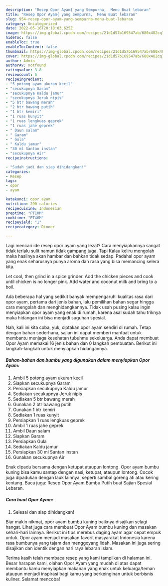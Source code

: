 ```yaml
---
description: "Resep Opor Ayam{ yang Sempurna,  Menu Buat lebaran"
title: "Resep Opor Ayam{ yang Sempurna,  Menu Buat lebaran"
slug: 954-resep-opor-ayam-yang-sempurna-menu-buat-lebaran
category: Uncategorized
date: 2022-05-16T20:10:03.625Z
image: https://img-global.cpcdn.com/recipes/21d1d57b169547ab/680x482cq70/opor-ayam-foto-resep-utama.jpg
hideToc: false
enableToc: true
enableTocContent: false
thumbnail: https://img-global.cpcdn.com/recipes/21d1d57b169547ab/680x482cq70/opor-ayam-foto-resep-utama.jpg
cover: https://img-global.cpcdn.com/recipes/21d1d57b169547ab/680x482cq70/opor-ayam-foto-resep-utama.jpg
author: Admin
authorAv: notfound
ratingvalue: 3.8
reviewcount: 6
recipeingredient:
- "5 potong ayam ukuran kecil"
- "secukupnya Garam"
- "secukupnya Kaldu jamur"
- "secukupnya Jeruk nipis"
- "5 btr bawang merah"
- "2 btr bawang putih"
- "1 btr kemiri"
- "1 ruas kunyit"
- "1 ruas lengkuas geprek"
- "1 ruas jahe geprek"
- " Daun salam"
- " Garam"
- " Gula"
- " Kaldu jamur"
- "30 ml Santan instan"
- "secukupnya Air"
recipeinstructions:

- "Sudah jadi dan siap dihidangkan!"
categories:
- Resep
tags:
- opor
- ayam

katakunci: opor ayam 
nutrition: 290 calories
recipecuisine: Indonesian
preptime: "PT10M"
cooktime: "PT46M"
recipeyield: "1"
recipecategory: Dinner

---
```



Lagi mencari ide resep opor ayam yang lezat? Cara menyiapkannya sangat tidak terlalu sulit namun tidak gampang juga. Tapi Kalau keliru mengolah maka hasilnya akan hambar dan bahkan tidak sedap. Padahal opor ayam yang enak seharusnya punya aroma dan rasa yang bisa memancing selera kita.


Let cool, then grind in a spice grinder. Add the chicken pieces and cook until chicken is no longer pink. Add water and coconut milk and bring to a boil.

Ada beberapa hal yang sedikit banyak mempengaruhi kualitas rasa dari opor ayam, pertama dari jenis bahan, lalu pemilihan bahan segar hingga cara mengolah dan menghidangkannya. Tidak usah pusing kalau ingin menyiapkan opor ayam yang enak di rumah, karena asal sudah tahu triknya maka hidangan ini bisa menjadi suguhan spesial.


Nah, kali ini kita coba, yuk, ciptakan opor ayam sendiri di rumah. Tetap dengan bahan sederhana, sajian ini dapat memberi manfaat untuk membantu menjaga kesehatan tubuhmu sekeluarga. Anda dapat membuat Opor Ayam memakai 16 jenis bahan dan 0 langkah pembuatan. Berikut ini langkah-langkah untuk menyiapkan hidangannya.

<!--inarticleads1-->

##### Bahan-bahan dan bumbu yang digunakan dalam menyiapkan Opor Ayam:

1. Ambil 5 potong ayam ukuran kecil
1. Siapkan secukupnya Garam
1. Persiapkan secukupnya Kaldu jamur
1. Sediakan secukupnya Jeruk nipis
1. Sediakan 5 btr bawang merah
1. Gunakan 2 btr bawang putih
1. Gunakan 1 btr kemiri
1. Sediakan 1 ruas kunyit
1. Persiapkan 1 ruas lengkuas geprek
1. Ambil 1 ruas jahe geprek
1. Ambil  Daun salam
1. Siapkan  Garam
1. Persiapkan  Gula
1. Sediakan  Kaldu jamur
1. Persiapkan 30 ml Santan instan
1. Gunakan secukupnya Air


Enak dipadu bersama dengan ketupat ataupun lontong. Opor ayam bumbu kuning bisa kamu santap dengan nasi, ketupat, ataupun lontong. Cocok juga dipadukan dengan lauk lainnya, seperti sambal goreng ati atau kering kentang. Baca juga: Resep Opor Ayam Bumbu Putih buat Sajian Spesial Lebaran. 

<!--inarticleads2-->

##### Cara buat Opor Ayam:


1. Selesai dan siap dihidangkan!

Biar makin nikmat, opor ayam bumbu kuning baiknya disajikan selagi hangat. Lihat juga cara membuat Opor Ayam bumbu kuning dan masakan sehari-hari lainnya. Berikut ini tips merebus daging ayam agar cepat empuk untuk. Opor ayam menjadi masakan favorit masyarakat Indonesia karena rasa bumbunya yang tajam dan menggoyang lidah. Masakan ini juga sering disajikan dan identik dengan hari raya lebaran Islam. 

Terima kasih telah membaca resep yang kami tampilkan di halaman ini. Besar harapan kami, olahan Opor Ayam yang mudah di atas dapat membantu kamu menyiapkan makanan yang enak untuk keluarga/teman ataupun menjadi inspirasi bagi kamu yang berkeinginan untuk berbisnis kuliner. Selamat mencoba!
